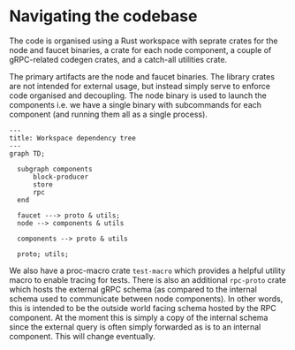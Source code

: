 # Navigating the codebase

The code is organised using a Rust workspace with seprate crates for the node and faucet binaries, a crate for each node
component, a couple of gRPC-related codegen crates, and a catch-all utilities crate.

The primary artifacts are the node and faucet binaries. The library crates are not intended for external usage, but
instead simply serve to enforce code organised and decoupling. The node binary is used to launch the components i.e. we
have a single binary with subcommands for each component (and running them all as a single process).

```mermaid
---
title: Workspace dependency tree
---
graph TD;
    
  subgraph components
      block-producer
      store
      rpc
  end

  faucet ---> proto & utils;
  node --> components & utils

  components --> proto & utils

  proto; utils;
```

We also have a proc-macro crate `test-macro` which provides a helpful utility macro to enable tracing for tests. There is
also an additional `rpc-proto` crate which hosts the external gRPC schema (as compared to the internal schema used
to communicate between node components). In other words, this is intended to be the outside world facing schema hosted
by the RPC component. At the moment this is simply a copy of the internal schema since the external query is often
simply forwarded as is to an internal component. This will change eventually.
